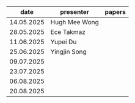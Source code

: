 | date       | presenter     | papers |
|------------|---------------|--------|
| 14.05.2025 | Hugh Mee Wong |        |
| 28.05.2025 | Ece Takmaz    |        |
| 11.06.2025 | Yupei Du      |        |
| 25.06.2025 | Yingjin Song  |        |
| 09.07.2025 |               |        |
| 23.07.2025 |               |        |
| 06.08.2025 |               |        |
| 20.08.2025 |               |        |
